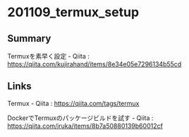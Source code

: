 # 201109_termux_setup

## Summary

Termuxを素早く設定 - Qiita
: https://qiita.com/kujirahand/items/8e34e05e7296134b55cd


## Links

Termux - Qiita
: https://qiita.com/tags/termux

DockerでTermuxのパッケージビルドを試す - Qiita
: https://qiita.com/iruka/items/8b7a50880139b60012cf


